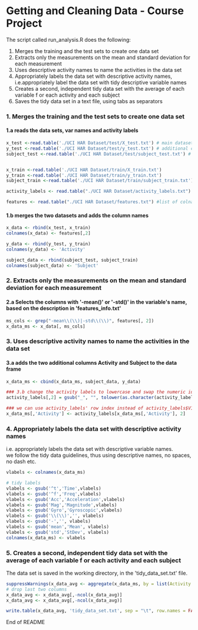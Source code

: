 # Getting and Cleaning Data - Course Project
The script called run_analysis.R does the following:  
1. Merges the training and the test sets to create one data set  
2. Extracts only the measurements on the mean and standard deviation for each measurement  
3. Uses descriptive activity names to name the activities in the data set  
4. Appropriately labels the data set with descriptive activity names, i.e.appropriately label the data set with tidy descriptive variable names  
5. Creates a second, independent tidy data set with the average of each variable f or each activity and each subject  
6. Saves the tidy data set in a text file, using tabs as separators  



### 1. Merges the training and the test sets to create one data set

#### 1.a reads the data sets, var names and activity labels

```r
x_test <-read.table('./UCI HAR Dataset/test/X_test.txt') # main dataset dim() 7352X561
y_test <-read.table('./UCI HAR Dataset/test/y_test.txt') # additional column dim() 7352X1 adding the activity-labels 1 to 6
subject_test <-read.table('./UCI HAR Dataset/test/subject_test.txt') # additional column dim() 7352X1 adding the subject 1 to 30


x_train <-read.table('./UCI HAR Dataset/train/X_train.txt')
y_train <-read.table('./UCI HAR Dataset/train/y_train.txt')
subject_train <-read.table('./UCI HAR Dataset/train/subject_train.txt')

activity_labels <- read.table("./UCI HAR Dataset/activity_labels.txt") # table mapping activity id to activity names

features <- read.table("./UCI HAR Dataset/features.txt") #list of colnames for the dataset
```

#### 1.b merges the two datasets and adds the column names

```r
x_data <- rbind(x_test, x_train)
colnames(x_data) <- features[,2]

y_data <- rbind(y_test, y_train)
colnames(y_data) <- 'Activity'

subject_data <- rbind(subject_test, subject_train)
colnames(subject_data) <- 'Subject'
```



### 2. Extracts only the measurements on the mean and standard deviation for each measurement

#### 2.a Selects the columns with '-mean()' or '-std()' in the variable's name, based on the description in 'features_info.txt'

```r
ms_cols <- grep("-mean\\(\\)|-std\\(\\)", features[, 2])
x_data_ms <- x_data[, ms_cols]
```

### 3. Uses descriptive activity names to name the activities in the data set

#### 3.a adds the two additional columns Activity and Subject to the data frame

```r
x_data_ms <- cbind(x_data_ms, subject_data, y_data)

### 3.b change the activity labels to lowercase and swap the numeric id in the data frame with the descriptive labels
activity_labels[,2] = gsub("_", "", tolower(as.character(activity_labels[, 2])))

### we can use activity_labels' row index instead of activity_labels$V1 because they concide
x_data_ms[,'Activity'] <- activity_labels[x_data_ms[,'Activity'], 2]
```

### 4. Appropriately labels the data set with descriptive activity names
i.e. appropriately labels the data set with descriptive variable names.  
we follow the tidy data guidelines, thus using descriptive names, no spaces, no dash etc. 

```r
vlabels <- colnames(x_data_ms)

# tidy labels
vlabels <- gsub('^t','Time',vlabels)
vlabels <- gsub('^f','Freq',vlabels)
vlabels <- gsub('Acc','Acceleration',vlabels)
vlabels <- gsub('Mag','Magnitude',vlabels)
vlabels <- gsub('Gyro','Gyroscopic',vlabels)
vlabels <- gsub('\\(\\)','', vlabels)
vlabels <- gsub('-','', vlabels)
vlabels <- gsub('mean','Mean', vlabels)
vlabels <- gsub('std','StDev', vlabels)
colnames(x_data_ms) <- vlabels
```
### 5. Creates a second, independent tidy data set with the average of each variable f or each activity and each subject
The data set is saved in the working directory, in the 'tidy_data_set.txt' file.

```r
suppressWarnings(x_data_avg <- aggregate(x_data_ms, by = list(Activity = x_data_ms$Activity, Subject=x_data_ms$Subject), FUN = "mean"))
# drop last two columns
x_data_avg <- x_data_avg[,-ncol(x_data_avg)]
x_data_avg <- x_data_avg[,-ncol(x_data_avg)]

write.table(x_data_avg, 'tidy_data_set.txt', sep = "\t", row.names = FALSE)
```
End of README
